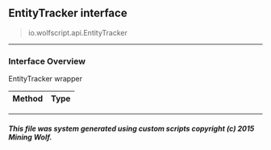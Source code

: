 ## EntityTracker __interface__

>io.wolfscript.api.EntityTracker

---

### Interface Overview

EntityTracker wrapper

Method | Type   
--- | :--- 



---



##### This file was system generated using custom scripts copyright (c) 2015 Mining Wolf.
	

